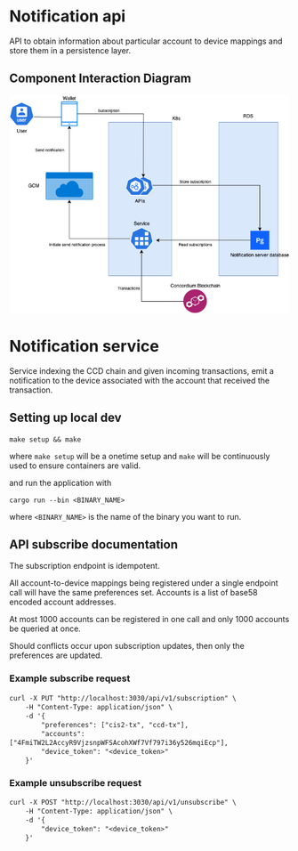 # Notification api

API to obtain information about particular account to device mappings and store them in a persistence layer.

## Component Interaction Diagram

![Component Interaction Diagram](docs/diagrams/notification-server.drawio.png)

# Notification service

Service indexing the CCD chain and given incoming transactions, emit a notification to the device
associated with the account that received the transaction.

## Setting up local dev

```shell
make setup && make
```

where `make setup` will be a onetime setup and `make` will be continuously used to ensure containers are valid.

and run the application with 

```shell
cargo run --bin <BINARY_NAME>
```

where `<BINARY_NAME>` is the name of the binary you want to run.

## API subscribe documentation

The subscription endpoint is idempotent.

All account-to-device mappings being registered under a single endpoint call will have the same preferences set.
Accounts is a list of base58 encoded account addresses.

At most 1000 accounts can be registered in one call and only 1000 accounts be queried at once.

Should conflicts occur upon subscription updates, then only the preferences are updated.

### Example subscribe request

```shell
curl -X PUT "http://localhost:3030/api/v1/subscription" \
    -H "Content-Type: application/json" \
    -d '{
        "preferences": ["cis2-tx", "ccd-tx"],
        "accounts": ["4FmiTW2L2AccyR9VjzsnpWFSAcohXWf7Vf797i36y526mqiEcp"],
        "device_token": "<device_token>"
    }'
```

### Example unsubscribe request
```shell
curl -X POST "http://localhost:3030/api/v1/unsubscribe" \
    -H "Content-Type: application/json" \
    -d '{
        "device_token": "<device_token>"
    }'
```

